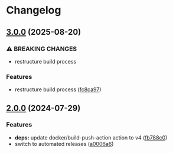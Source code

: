 # Changelog

## [3.0.0](https://github.com/crafthippie/bromance/compare/v2.0.0...v3.0.0) (2025-08-20)


### ⚠ BREAKING CHANGES

* restructure build process

### Features

* restructure build process ([fc8ca97](https://github.com/crafthippie/bromance/commit/fc8ca97ad3744fe88e2e49e527141ab82bc03a27))

## [2.0.0](https://github.com/crafthippie/bromance/compare/v1.0.0...v2.0.0) (2024-07-29)


### Features

* **deps:** update docker/build-push-action action to v4 ([fb788c0](https://github.com/crafthippie/bromance/commit/fb788c0771405a7ce95434a7c4783f74b61cb54d))
* switch to automated releases ([a0006a6](https://github.com/crafthippie/bromance/commit/a0006a64b12387f4c5eb826dc5d57b1b082d1122))
